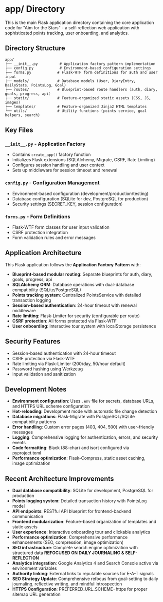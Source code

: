 # app/ Directory

This is the main Flask application directory containing the core application code for "Aim for the Stars" - a self-reflection web application with sophisticated points tracking, user onboarding, and analytics.

## Directory Structure

```
app/
├── __init__.py          # Application factory pattern implementation
├── config.py            # Environment-based configuration settings
├── forms.py            # Flask-WTF form definitions for auth and user input
├── models/             # Database models (User, DiaryEntry, DailyStats, PointsLog, Goal)
├── routes/             # Blueprint-based route handlers (auth, diary, goals, progress, api)
├── static/             # Feature-organized static assets (CSS, JS, images)
├── templates/          # Feature-organized Jinja2 HTML templates
└── utils/              # Utility functions (points service, goal helpers, search)
```

## Key Files

### `__init__.py` - Application Factory
- Contains `create_app()` factory function
- Initializes Flask extensions (SQLAlchemy, Migrate, CSRF, Rate Limiting)
- Configures session handling and user context
- Sets up middleware for session timeout and renewal

### `config.py` - Configuration Management
- Environment-based configuration (development/production/testing)
- Database configuration (SQLite for dev, PostgreSQL for production)
- Security settings (SECRET_KEY, session configuration)

### `forms.py` - Form Definitions
- Flask-WTF form classes for user input validation
- CSRF protection integration
- Form validation rules and error messages

## Application Architecture

This Flask application follows the **Application Factory Pattern** with:
- **Blueprint-based modular routing**: Separate blueprints for auth, diary, goals, progress, api
- **SQLAlchemy ORM**: Database operations with dual-database compatibility (SQLite/PostgreSQL)
- **Points tracking system**: Centralized PointsService with detailed transaction logging
- **Session-based authentication**: 24-hour timeout with renewal middleware
- **Rate limiting**: Flask-Limiter for security (configurable per route)
- **CSRF protection**: All forms protected via Flask-WTF
- **User onboarding**: Interactive tour system with localStorage persistence

## Security Features

- Session-based authentication with 24-hour timeout
- CSRF protection via Flask-WTF
- Rate limiting via Flask-Limiter (200/day, 50/hour default)
- Password hashing using Werkzeug
- Input validation and sanitization

## Development Notes

- **Environment configuration**: Uses `.env` file for secrets, database URLs, and HTTPS URL scheme configuration
- **Hot-reloading**: Development mode with automatic file change detection
- **Database migrations**: Flask-Migrate with PostgreSQL/SQLite compatibility patterns
- **Error handling**: Custom error pages (403, 404, 500) with user-friendly messages
- **Logging**: Comprehensive logging for authentication, errors, and security events
- **Code formatting**: Black (88-char) and isort configured via pyproject.toml
- **Performance optimization**: Flask-Compress, static asset caching, image optimization

## Recent Architecture Improvements

- **Dual database compatibility**: SQLite for development, PostgreSQL for production
- **Points logging system**: Detailed transaction history with PointsLog model
- **API endpoints**: RESTful API blueprint for frontend-backend communication
- **Frontend modularization**: Feature-based organization of templates and static assets
- **User experience**: Interactive onboarding tour and clickable analytics
- **Performance optimization**: Comprehensive performance enhancements (SEO, compression, image optimization)
- **SEO infrastructure**: Complete search engine optimization with structured data **REFOCUSED ON DAILY JOURNALING & SELF-REFLECTION**
- **Analytics integration**: Google Analytics 4 and Search Console active via environment variables
- **Authority linking**: External links to reputable sources for E-A-T signals
- **SEO Strategy Update**: Comprehensive refocus from goal-setting to daily journaling, reflective writing, and mindful introspection
- **HTTPS Configuration**: PREFERRED_URL_SCHEME=https for proper sitemap URL generation